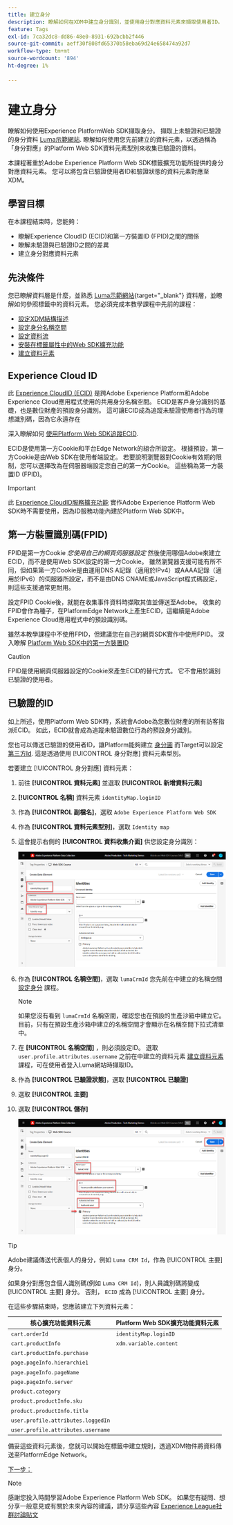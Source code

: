 ```yaml
---
title: 建立身分
description: 瞭解如何在XDM中建立身分識別，並使用身分對應資料元素來擷取使用者ID。 本課程屬於「使用Web SDK實作Adobe Experience Cloud」教學課程的一部分。
feature: Tags
exl-id: 7ca32dc8-dd86-48e0-8931-692bcbb2f446
source-git-commit: aeff30f808fd65370b58eba69d24e658474a92d7
workflow-type: tm+mt
source-wordcount: '894'
ht-degree: 1%

---
```


# 建立身分

瞭解如何使用Experience PlatformWeb SDK擷取身分。 擷取上未驗證和已驗證的身分資料 [Luma示範網站](https://luma.enablementadobe.com/content/luma/us/en.html). 瞭解如何使用您先前建立的資料元素，以透過稱為「身分對應」的Platform Web SDK資料元素型別來收集已驗證的資料。

本課程著重於Adobe Experience Platform Web SDK標籤擴充功能所提供的身分對應資料元素。 您可以將包含已驗證使用者ID和驗證狀態的資料元素對應至XDM。

## 學習目標

在本課程結束時，您能夠：

* 瞭解Experience CloudID (ECID)和第一方裝置ID (FPID)之間的關係
* 瞭解未驗證與已驗證ID之間的差異
* 建立身分對應資料元素

## 先決條件

您已瞭解資料層是什麼，並熟悉 [Luma示範網站](https://luma.enablementadobe.com/content/luma/us/en.html){target="_blank"} 資料層，並瞭解如何參照標籤中的資料元素。 您必須完成本教學課程中先前的課程：

* [設定XDM結構描述](configure-schemas.md)
* [設定身分名稱空間](configure-identities.md)
* [設定資料流](configure-datastream.md)
* [安裝在標籤屬性中的Web SDK擴充功能](install-web-sdk.md)
* [建立資料元素](create-data-elements.md)


## Experience Cloud ID

此 [Experience CloudID (ECID)](https://experienceleague.adobe.com/en/docs/experience-platform/identity/ecid) 是跨Adobe Experience Platform和Adobe Experience Cloud應用程式使用的共用身分名稱空間。 ECID是客戶身分識別的基礎，也是數位財產的預設身分識別。 這可讓ECID成為追蹤未驗證使用者行為的理想識別碼，因為它永遠存在

<!-- FYI I commented this out because it was breaking the build - Jack
>[!TIP]
>
> When you use the Experience Platform Web SDK to set up Adobe applications on your digital properties, the ECID is generated at the Adobe Edge server level. As such, ECID is not viewable on the client-side network request payload. You can view the ECID by seeing the Preview tab of the network request, or by using the [Adobe Experience Platform Debugger Edge Trace](set-up-analytics.md#experience-cloud-id-validation).
>![View ECID](assets/validate-dev-console-ecid.png)
-->

深入瞭解如何 [使用Platform Web SDK追蹤ECID](https://experienceleague.adobe.com/en/docs/experience-platform/edge/identity/overview).

ECID是使用第一方Cookie和平台Edge Network的組合所設定。 根據預設，第一方Cookie是由Web SDK在使用者端設定。 若要說明瀏覽器對Cookie有效期的限制，您可以選擇改為在伺服器端設定您自己的第一方Cookie。 這些稱為第一方裝置ID (FPID)。

>[!IMPORTANT]
>
>此 [Experience CloudID服務擴充功能](https://exchange.adobe.com/experiencecloud.details.100160.adobe-experience-cloud-id-launch-extension.html) 實作Adobe Experience Platform Web SDK時不需要使用，因為ID服務功能內建於Platform Web SDK中。

## 第一方裝置識別碼(FPID)

FPID是第一方Cookie _您使用自己的網頁伺服器設定_ 然後使用哪個Adobe來建立ECID，而不是使用Web SDK設定的第一方Cookie。 雖然瀏覽器支援可能有所不同，但如果第一方Cookie是由運用DNS A記錄（適用於IPv4）或AAAA記錄（適用於IPv6）的伺服器所設定，而不是由DNS CNAME或JavaScript程式碼設定，則這些支援通常更耐用。

設定FPID Cookie後，就能在收集事件資料時擷取其值並傳送至Adobe。 收集的FPID會作為種子，在PlatformEdge Network上產生ECID，這繼續是Adobe Experience Cloud應用程式中的預設識別碼。

雖然本教學課程中不使用FPID，但建議您在自己的網頁SDK實作中使用FPID。 深入瞭解 [Platform Web SDK中的第一方裝置ID](https://experienceleague.adobe.com/en/docs/experience-platform/edge/identity/first-party-device-ids)

>[!CAUTION]
>
> FPID是使用網頁伺服器設定的Cookie來產生ECID的替代方式。 它不會用於識別已驗證的使用者。

## 已驗證的ID

如上所述，使用Platform Web SDK時，系統會Adobe為您數位財產的所有訪客指派ECID。 如此，ECID就會成為追蹤未驗證數位行為的預設身分識別。

您也可以傳送已驗證的使用者ID，讓Platform能夠建立 [身分圖](https://experienceleague.adobe.com/en/docs/platform-learn/tutorials/identities/understanding-identity-and-identity-graphs) 而Target可以設定 [第三方Id](https://experienceleague.adobe.com/en/docs/target/using/audiences/visitor-profiles/3rd-party-id). 這是透過使用 [!UICONTROL 身分對應] 資料元素型別。

若要建立 [!UICONTROL 身分對應] 資料元素：

1. 前往 **[!UICONTROL 資料元素]** 並選取 **[!UICONTROL 新增資料元素]**

1. **[!UICONTROL 名稱]** 資料元素 `identityMap.loginID`

1. 作為 **[!UICONTROL 副檔名]**，選取 `Adobe Experience Platform Web SDK`

1. 作為 **[!UICONTROL 資料元素型別]**，選取 `Identity map`

1. 這會提示右側的 **[!UICONTROL 資料收集介面]** 供您設定身分識別：

   ![資料收集介面](assets/identity-identityMap-setup.png)

1. 作為  **[!UICONTROL 名稱空間]**，選取 `lumaCrmId` 您先前在中建立的名稱空間 [設定身分](configure-identities.md) 課程。

   >[!NOTE]
   >
   >    如果您沒有看到 `lumaCrmId` 名稱空間，確認您也在預設的生產沙箱中建立它。 目前，只有在預設生產沙箱中建立的名稱空間才會顯示在名稱空間下拉式清單中。

1. 在 **[!UICONTROL 名稱空間]** ，則必須設定ID。 選取 `user.profile.attributes.username` 之前在中建立的資料元素 [建立資料元素](create-data-elements.md#create-data-elements-to-capture-the-data-layer) 課程，可在使用者登入Luma網站時擷取ID。

   <!--  >[!TIP]
    >
    >You can verify the **[!UICONTROL Luma CRM ID]** is collected in a data element on the web property by going to the [Luma Demo site](https://luma.enablementadobe.com/content/luma/us/en.html), logging in, [switching the tag environment](validate-with-debugger.md#use-the-experience-platform-debugger-to-map-to-your-tag-property) to your own, and typing `_satellite.getVar("user.profile.attributes.username")` in the web browser developer console.
    >
    >   ![Data Element  ID ](assets/identity-data-element-customer-id.png)
    -->

1. 作為 **[!UICONTROL 已驗證狀態]**，選取 **[!UICONTROL 已驗證]**
1. 選取 **[!UICONTROL 主要]**

1. 選取 **[!UICONTROL 儲存]**

   ![資料收集介面](assets/identity-id-namespace.png)

>[!TIP]
>
> Adobe建議傳送代表個人的身分，例如 `Luma CRM Id`，作為 [!UICONTROL 主要] 身分。
>
> 如果身分對應包含個人識別碼(例如 `Luma CRM Id`)，則人員識別碼將變成 [!UICONTROL 主要] 身分。 否則， `ECID` 成為 [!UICONTROL 主要] 身分。




<!--
1. Once the data element is configured in **[!UICONTROL Data Collection interface]**, it can be tested on the Luma web property like any other Data Element. Enter the following script in the browser developer console
   
   
   ```
   _satellite.getVar('identityMap.loginID')
   ```  

   ![Data Collection interface](assets/identity-consoleIdentityDataElement.png)
   
   >[!NOTE]
   >
   >ECID identifier will NOT populate in the Data Element, as this is configured already with Platform Web SDK.   
-->

在這些步驟結束時，您應該建立下列資料元素：

| 核心擴充功能資料元素 | Platform Web SDK擴充功能資料元素 |
-----------------------------|-------------------------------
| `cart.orderId` | `identityMap.loginID` |
| `cart.productInfo` | `xdm.variable.content` |
| `cart.productInfo.purchase` | |
| `page.pageInfo.hierarchie1` | |
| `page.pageInfo.pageName` | |
| `page.pageInfo.server` | |
| `product.category` | |
| `product.productInfo.sku` | |
| `product.productInfo.title` | |
| `user.profile.attributes.loggedIn` | |
| `user.profile.attributes.username` | |

備妥這些資料元素後，您就可以開始在標籤中建立規則，透過XDM物件將資料傳送至PlatformEdge Network。

[下一步： ](create-tag-rule.md)

>[!NOTE]
>
>感謝您投入時間學習Adobe Experience Platform Web SDK。 如果您有疑問、想分享一般意見或有關於未來內容的建議，請分享這些內容 [Experience League社群討論貼文](https://experienceleaguecommunities.adobe.com/t5/adobe-experience-platform-launch/tutorial-discussion-implement-adobe-experience-cloud-with-web/td-p/444996)
